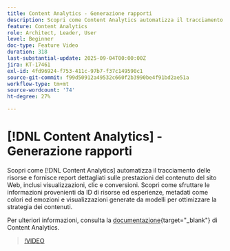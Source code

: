 ```yaml
---
title: Content Analytics - Generazione rapporti
description: Scopri come Content Analytics automatizza il tracciamento delle risorse e fornisce rapporti dettagliati sulle prestazioni dei contenuti del sito web, inclusi visualizzazioni, clic e conversioni.
feature: Content Analytics
role: Architect, Leader, User
level: Beginner
doc-type: Feature Video
duration: 318
last-substantial-update: 2025-09-04T00:00:00Z
jira: KT-17461
exl-id: 4fd96924-f753-411c-97b7-f37c149590c1
source-git-commit: f99d50912a49532c660f2b3990be4f91bd2ae51a
workflow-type: tm+mt
source-wordcount: '74'
ht-degree: 27%

---
```


# [!DNL Content Analytics] - Generazione rapporti

Scopri come [!DNL Content Analytics] automatizza il tracciamento delle risorse e fornisce report dettagliati sulle prestazioni del contenuto del sito Web, inclusi visualizzazioni, clic e conversioni. Scopri come sfruttare le informazioni provenienti da ID di risorse ed esperienze, metadati come colori ed emozioni e visualizzazioni generate da modelli per ottimizzare la strategia dei contenuti.

Per ulteriori informazioni, consulta la [documentazione](https://experienceleague.adobe.com/en/docs/analytics-platform/using/content-analytics/report/report){target="_blank"} di Content Analytics.

>[!VIDEO](https://video.tv.adobe.com/v/3473037/?learn=on&enablevpops)
